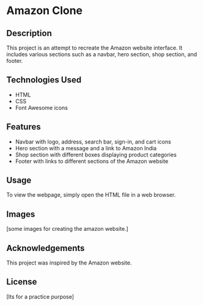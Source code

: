 # Amazon Clone

## Description
This project is an attempt to recreate the Amazon website interface. It includes various sections such as a navbar, hero section, shop section, and footer.

## Technologies Used
- HTML
- CSS
- Font Awesome icons

## Features
- Navbar with logo, address, search bar, sign-in, and cart icons
- Hero section with a message and a link to Amazon India
- Shop section with different boxes displaying product categories
- Footer with links to different sections of the Amazon website

## Usage
To view the webpage, simply open the HTML file in a web browser.

## Images
[some images for creating the amazon website.]

## Acknowledgements
This project was inspired by the Amazon website.

## License
[Its for a practice purpose]
